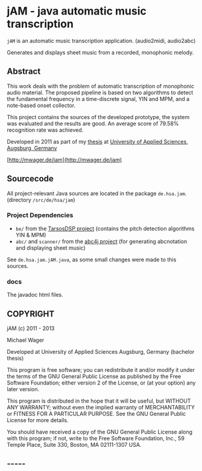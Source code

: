 # jAM - java automatic music transcription

`jAM` is an automatic music transcription application. (audio2midi, audio2abc)

Generates and displays sheet music from a recorded, monophonic melody.

## Abstract

This work deals with the problem of automatic transcription of monophonic audio material.
The proposed pipeline is based on two algorithms to detect the fundamental frequency in 
a time-discrete signal, YIN and MPM, and a note-based onset collector.

This project contains the sources  of the developed prototype, the system was evaluated 
and the results are good. An average score of 79.58% recognition rate was achieved.

Developed in 2011 as part of my [thesis](http://mwager.de/assets/Bachelorarbeit.pdf) at [University of Applied Sciences, Augsburg, Germany](http://hs-augsburg.de)

[http://mwager.de/jam](http://mwager.de/jam)


## Sourcecode

All project-relevant Java sources are located in the package `de.hsa.jam`. (directory `/src/de/hsa/jam`)

### Project Dependencies

* `be/` from the [TarsosDSP project](https://github.com/JorenSix/TarsosDSP) (contains the pitch detection algorithms YIN & MPM)
* `abc/` and `scanner/` from the [abc4j project](http://code.google.com/p/abc4j) (for generating abcnotation and displaying sheet music)

See `de.hsa.jam.jAM.java`, as some small changes were made to this sources.

### docs

The javadoc html files.


## COPYRIGHT

jAM (c) 2011 - 2013

Michael Wager

Developed at University of Applied Sciences Augsburg, Germany (bachelor thesis)

This program is free software; you can redistribute it and/or modify
it under the terms of the GNU General Public License as published
by the Free Software Foundation; either version 2 of the License,
or (at your option) any later version.

This program is distributed in the hope that it will be useful,
but WITHOUT ANY WARRANTY; without even the implied warranty of
MERCHANTABILITY or FITNESS FOR A PARTICULAR PURPOSE. See the
GNU General Public License for more details.

You should have received a copy of the GNU General Public License
along with this program; if not, write to the Free Software
Foundation, Inc., 59 Temple Place, Suite 330, Boston,
MA 02111-1307 USA.

## -----